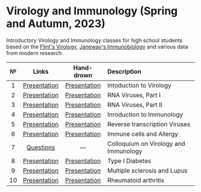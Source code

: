 # Virology and Immunology (Spring and Autumn, 2023)

Introductory Virology and Immunology classes for high school students based on the [Flint's Virology](https://disk.yandex.ru/i/oszn3EVmHo5XiA), [Janeway's Immunobiology](https://disk.yandex.ru/i/yxtCqMzjfZwCoA) and various data from modern research. 

| № | Links | Hand-drown | Description | 
| :-----: | :-----: | :-----: | :----- |
| 1 | [Presentation](https://disk.yandex.ru/i/y-6aFzpSCLH2OQ) | [Presentation](https://disk.yandex.ru/i/JmQtwuPdWpv79w) | Intoduction to Virology |
| 2 | [Presentation](https://disk.yandex.ru/i/2oKhM4T9VedTGA) | [Presentation](https://disk.yandex.ru/i/Eczc0_UlVFwmvg) | RNA Viruses, Part I |
| 3 | [Presentation](https://disk.yandex.ru/i/7uxc6d2qYDvbEg) | [Presentation](https://disk.yandex.ru/i/BrJcinLUO3Zl3A) | RNA Viruses, Part II |
| 4 | [Presentation](https://disk.yandex.ru/i/DAn8N-Ey7BORqQ) | [Presentation](https://disk.yandex.ru/i/jN07K7vCameGFw) | Inroduction to Immunology |
| 5 | [Presentation](https://disk.yandex.ru/i/Y2hsZiYkIa60Kw) | [Presentation](https://disk.yandex.ru/i/Jm7mVWuxDg8JAQ) | Reverse transcription Viruses |
| 6 | [Presentation](https://disk.yandex.ru/i/VMgwPjqGswCcUg) | [Presentation](https://disk.yandex.ru/i/3Ufszli6izX8sg) | Immune cells and Allergy |
| 7 | [Questions](https://disk.yandex.ru/i/CThPyQLaHm7hSA) | — | Colloquium on Virology and Immunology |
| 8 | [Presentation](https://disk.yandex.ru/i/mRSvkTkKr1yMzw) | [Presentation](https://disk.yandex.ru/i/CjRzkwVLbk4kcQ) | Type I Diabetes |
| 9 | [Presentation](https://disk.yandex.ru/i/j6ac2e0f6KDUJA) | [Presentation](https://disk.yandex.ru/i/jBtkcq7dI3qNbg) | Multiple sclerosis and Lupus |
| 10 | [Presentation](https://disk.yandex.ru/i/vR1VxDwsWYS3ow) | [Presentation](https://disk.yandex.ru/i/vT9ybLgrXMDtRg) | Rheumatoid arthritis |
